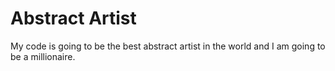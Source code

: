 # Abstract Artist
My code is going to be the best abstract artist in the world and I am going to be a millionaire.

